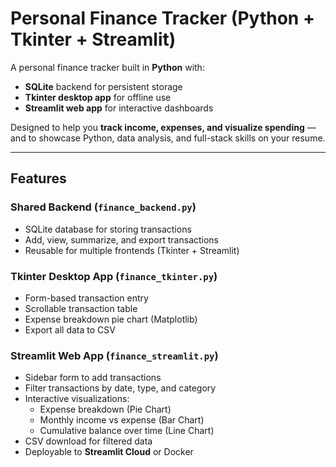 # Personal Finance Tracker (Python + Tkinter + Streamlit)

A personal finance tracker built in **Python** with:
- **SQLite** backend for persistent storage
- **Tkinter desktop app** for offline use
- **Streamlit web app** for interactive dashboards

Designed to help you **track income, expenses, and visualize spending** — and to showcase Python, data analysis, and full-stack skills on your resume.

---

## Features

### Shared Backend (`finance_backend.py`)
- SQLite database for storing transactions
- Add, view, summarize, and export transactions
- Reusable for multiple frontends (Tkinter + Streamlit)

### Tkinter Desktop App (`finance_tkinter.py`)
- Form-based transaction entry
- Scrollable transaction table
- Expense breakdown pie chart (Matplotlib)
- Export all data to CSV

### Streamlit Web App (`finance_streamlit.py`)
- Sidebar form to add transactions
- Filter transactions by date, type, and category
- Interactive visualizations:
  - Expense breakdown (Pie Chart)
  - Monthly income vs expense (Bar Chart)
  - Cumulative balance over time (Line Chart)
- CSV download for filtered data
- Deployable to **Streamlit Cloud** or Docker
